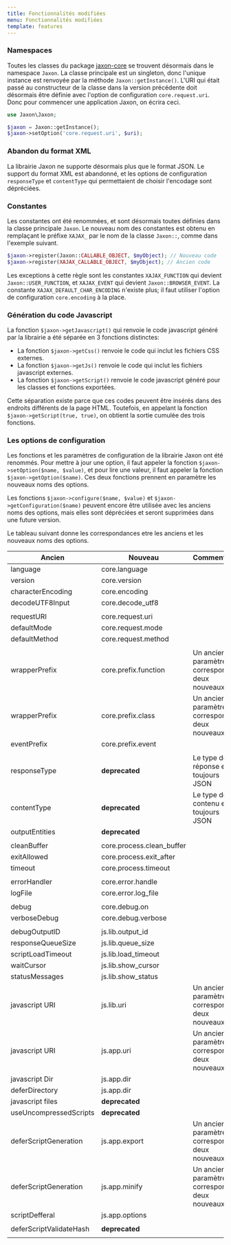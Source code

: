 ```yaml
---
title: Fonctionnalités modifiées
menu: Fonctionnalités modifiées
template: features
---
```


### Namespaces

Toutes les classes du package [jaxon-core](https://github.com/jaxon-php/jaxon-core) se trouvent désormais dans le namespace `Jaxon`. La classe principale est un singleton, donc l'unique instance est renvoyée par la méthode `Jaxon::getInstance()`. L'URI qui était passé au constructeur de la classe dans la version précédente doit désormais être définie avec l'option de configuration `core.request.uri`. Donc pour commencer une application Jaxon, on écrira ceci.
```php
use Jaxon\Jaxon;

$jaxon = Jaxon::getInstance();
$jaxon->setOption('core.request.uri', $uri);
```

### Abandon du format XML

La librairie Jaxon ne supporte désormais plus que le format JSON. Le support du format XML est abandonné, et les options de configuration `responseType` et `contentType` qui permettaient de choisir l'encodage sont dépréciées.

### Constantes

Les constantes ont été renommées, et sont désormais toutes définies dans la classe principale `Jaxon`. Le nouveau nom des constantes est obtenu en remplaçant le préfixe `XAJAX_` par le nom de la classe `Jaxon::`, comme dans l'exemple suivant.
```php
$jaxon->register(Jaxon::CALLABLE_OBJECT, $myObject); // Nouveau code
$jaxon->register(XAJAX_CALLABLE_OBJECT, $myObject); // Ancien code
```
Les exceptions à cette règle sont les constantes `XAJAX_FUNCTION` qui devient `Jaxon::USER_FUNCTION`, et  `XAJAX_EVENT` qui devient `Jaxon::BROWSER_EVENT`.
La constante `XAJAX_DEFAULT_CHAR_ENCODING` n'existe plus; il faut utiliser l'option de configuration `core.encoding` à la place.

### Génération du code Javascript

La fonction `$jaxon->getJavascript()` qui renvoie le code javascript généré par la librairie a été séparée en 3 fonctions distinctes:

* La fonction `$jaxon->getCss()` renvoie le code qui inclut les fichiers CSS externes.
* La fonction `$jaxon->getJs()` renvoie le code qui inclut les fichiers javascript externes.
* La fonction `$jaxon->getScript()` renvoie le code javascript généré pour les classes et fonctions exportées.

Cette séparation existe parce que ces codes peuvent être insérés dans des endroits différents de la page HTML.
Toutefois, en appelant la fonction `$jaxon->getScript(true, true)`, on obtient la sortie cumulée des trois fonctions.

### Les options de configuration

Les fonctions et les paramètres de configuration de la librairie Jaxon ont été renommés. Pour mettre à jour une option, il faut appeler la fonction `$jaxon->setOption($name, $value)`, et pour lire une valeur, il faut appeler la fonction `$jaxon->getOption($name)`. Ces deux fonctions prennent en paramètre les nouveaux noms des options.

Les fonctions `$jaxon->configure($name, $value)` et `$jaxon->getConfiguration($name)` peuvent encore être utilisée avec les anciens noms des options, mais elles sont dépréciées et seront supprimées dans une future version.

Le tableau suivant donne les correspondances etre les anciens et les nouveaux noms des options.

| Ancien | Nouveau | Commentaire |
|--------|---------|-------------|
| language                     | core.language              | |
| version                      | core.version               | |
| characterEncoding            | core.encoding              | |
| decodeUTF8Input              | core.decode_utf8           | |
| | | |
| requestURI                   | core.request.uri           | |
| defaultMode                  | core.request.mode          | |
| defaultMethod                | core.request.method        | |
| | | |
| wrapperPrefix                | core.prefix.function       | Un ancien paramètre correspond à deux nouveaux |
| wrapperPrefix                | core.prefix.class          | Un ancien paramètre correspond à deux nouveaux |
| eventPrefix                  | core.prefix.event          | |
| | | |
| responseType                 | **deprecated**             | Le type de réponse est toujours JSON |
| contentType                  | **deprecated**             | Le type de contenu est toujours JSON |
| outputEntities               | **deprecated**             | |
| | | |
| cleanBuffer                  | core.process.clean_buffer  | |
| exitAllowed                  | core.process.exit_after    | |
| timeout                      | core.process.timeout       | |
| | | |
| errorHandler                 | core.error.handle          | |
| logFile                      | core.error.log_file        | |
| | | |
| debug                        | core.debug.on            | |
| verboseDebug                 | core.debug.verbose       | |
| | | |
| debugOutputID                | js.lib.output_id         | |
| responseQueueSize            | js.lib.queue_size        | |
| scriptLoadTimeout            | js.lib.load_timeout      | |
| waitCursor                   | js.lib.show_cursor       | |
| statusMessages               | js.lib.show_status       | |
| javascript URI               | js.lib.uri               | Un ancien paramètre correspond à deux nouveaux |
| javascript URI               | js.app.uri               | Un ancien paramètre correspond à deux nouveaux |
| javascript Dir               | js.app.dir               | |
| deferDirectory               | js.app.dir               | |
| javascript files             | **deprecated**           | |
| useUncompressedScripts       | **deprecated**           | |
| deferScriptGeneration        | js.app.export            | Un ancien paramètre correspond à deux nouveaux |
| deferScriptGeneration        | js.app.minify            | Un ancien paramètre correspond à deux nouveaux |
| scriptDefferal               | js.app.options           | |
| | | |
| deferScriptValidateHash      | **deprecated**           | |
| | | |
